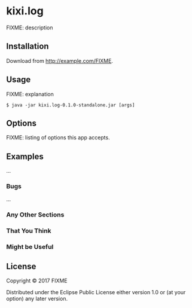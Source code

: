 # kixi.log

FIXME: description

## Installation

Download from http://example.com/FIXME.

## Usage

FIXME: explanation

    $ java -jar kixi.log-0.1.0-standalone.jar [args]

## Options

FIXME: listing of options this app accepts.

## Examples

...

### Bugs

...

### Any Other Sections
### That You Think
### Might be Useful

## License

Copyright © 2017 FIXME

Distributed under the Eclipse Public License either version 1.0 or (at
your option) any later version.
